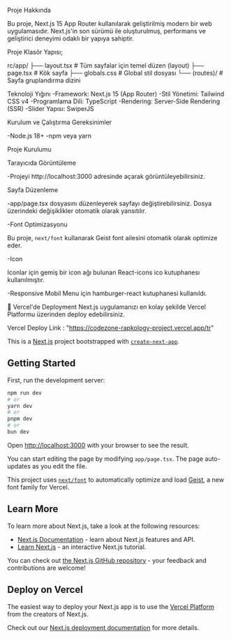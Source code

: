 Proje Hakkında

Bu proje, Next.js 15 App Router kullanılarak geliştirilmiş modern bir web uygulamasıdır. Next.js'in son sürümü ile oluşturulmuş, performans ve geliştirici deneyimi odaklı bir yapıya sahiptir.

Proje Klasör Yapısı;

rc/app/
├── layout.tsx # Tüm sayfalar için temel düzen (layout)
├── page.tsx # Kök sayfa
├── globals.css # Global stil dosyası
└── (routes)/ # Sayfa gruplandırma dizini

Teknoloji Yığını
-Framework: Next.js 15 (App Router)
-Stil Yönetimi: Tailwind CSS v4
-Programlama Dili: TypeScript
-Rendering: Server-Side Rendering (SSR)
-Slider Yapısı: SwiperJS

Kurulum ve Çalıştırma
Gereksinimler

-Node.js 18+
-npm veya yarn

Proje Kurulumu

Tarayıcıda Görüntüleme

-Projeyi http://localhost:3000 adresinde açarak görüntüleyebilirsiniz.

Sayfa Düzenleme

-app/page.tsx dosyasını düzenleyerek sayfayı değiştirebilirsiniz. Dosya üzerindeki değişiklikler otomatik olarak yansıtılır.

-Font Optimizasyonu

Bu proje, `next/font` kullanarak Geist font ailesini otomatik olarak optimize eder.

-Icon

Iconlar için gemiş bir icon ağı bulunan React-icons ico kutuphanesı kullanılmıştır.

-Responsive Mobil Menu için hamburger-react kutuphanesi kullanıldı.

🚢 Vercel'de Deployment
Next.js uygulamanızı en kolay şekilde Vercel Platformu üzerinden deploy edebilirsiniz.

Vercel Deploy Link : "https://codezone-rapkology-project.vercel.app/tr"

This is a [Next.js](https://nextjs.org) project bootstrapped with [`create-next-app`](https://nextjs.org/docs/app/api-reference/cli/create-next-app).

## Getting Started

First, run the development server:

```bash
npm run dev
# or
yarn dev
# or
pnpm dev
# or
bun dev
```

Open [http://localhost:3000](http://localhost:3000) with your browser to see the result.

You can start editing the page by modifying `app/page.tsx`. The page auto-updates as you edit the file.

This project uses [`next/font`](https://nextjs.org/docs/app/building-your-application/optimizing/fonts) to automatically optimize and load [Geist](https://vercel.com/font), a new font family for Vercel.

## Learn More

To learn more about Next.js, take a look at the following resources:

- [Next.js Documentation](https://nextjs.org/docs) - learn about Next.js features and API.
- [Learn Next.js](https://nextjs.org/learn) - an interactive Next.js tutorial.

You can check out [the Next.js GitHub repository](https://github.com/vercel/next.js) - your feedback and contributions are welcome!

## Deploy on Vercel

The easiest way to deploy your Next.js app is to use the [Vercel Platform](https://vercel.com/new?utm_medium=default-template&filter=next.js&utm_source=create-next-app&utm_campaign=create-next-app-readme) from the creators of Next.js.

Check out our [Next.js deployment documentation](https://nextjs.org/docs/app/building-your-application/deploying) for more details.
